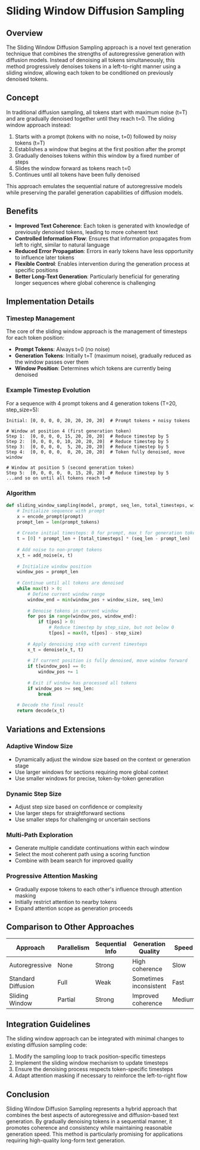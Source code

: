 # Sliding Window Diffusion Sampling

## Overview

The Sliding Window Diffusion Sampling approach is a novel text generation technique that combines the strengths of autoregressive generation with diffusion models. Instead of denoising all tokens simultaneously, this method progressively denoises tokens in a left-to-right manner using a sliding window, allowing each token to be conditioned on previously denoised tokens.

## Concept

In traditional diffusion sampling, all tokens start with maximum noise (t=T) and are gradually denoised together until they reach t=0. The sliding window approach instead:

1. Starts with a prompt (tokens with no noise, t=0) followed by noisy tokens (t=T)
2. Establishes a window that begins at the first position after the prompt
3. Gradually denoises tokens within this window by a fixed number of steps
4. Slides the window forward as tokens reach t=0
5. Continues until all tokens have been fully denoised

This approach emulates the sequential nature of autoregressive models while preserving the parallel generation capabilities of diffusion models.

## Benefits

- **Improved Text Coherence**: Each token is generated with knowledge of previously denoised tokens, leading to more coherent text
- **Controlled Information Flow**: Ensures that information propagates from left to right, similar to natural language
- **Reduced Error Propagation**: Errors in early tokens have less opportunity to influence later tokens
- **Flexible Control**: Enables intervention during the generation process at specific positions
- **Better Long-Text Generation**: Particularly beneficial for generating longer sequences where global coherence is challenging

## Implementation Details

### Timestep Management

The core of the sliding window approach is the management of timesteps for each token position:

- **Prompt Tokens**: Always t=0 (no noise)
- **Generation Tokens**: Initially t=T (maximum noise), gradually reduced as the window passes over them
- **Window Position**: Determines which tokens are currently being denoised

### Example Timestep Evolution

For a sequence with 4 prompt tokens and 4 generation tokens (T=20, step_size=5):

```
Initial: [0, 0, 0, 0, 20, 20, 20, 20]  # Prompt tokens + noisy tokens

# Window at position 4 (first generation token)
Step 1:  [0, 0, 0, 0, 15, 20, 20, 20]  # Reduce timestep by 5
Step 2:  [0, 0, 0, 0, 10, 20, 20, 20]  # Reduce timestep by 5
Step 3:  [0, 0, 0, 0,  5, 20, 20, 20]  # Reduce timestep by 5
Step 4:  [0, 0, 0, 0,  0, 20, 20, 20]  # Token fully denoised, move window

# Window at position 5 (second generation token)
Step 5:  [0, 0, 0, 0,  0, 15, 20, 20]  # Reduce timestep by 5
...and so on until all tokens reach t=0
```

### Algorithm

```python
def sliding_window_sampling(model, prompt, seq_len, total_timesteps, window_size=1, step_size=5):
    # Initialize sequence with prompt
    x = encode_prompt(prompt)
    prompt_len = len(prompt_tokens)
    
    # Create initial timesteps: 0 for prompt, max_t for generation tokens
    t = [0] * prompt_len + [total_timesteps] * (seq_len - prompt_len)
    
    # Add noise to non-prompt tokens
    x_t = add_noise(x, t)
    
    # Initialize window position
    window_pos = prompt_len
    
    # Continue until all tokens are denoised
    while max(t) > 0:
        # Define current window range
        window_end = min(window_pos + window_size, seq_len)
        
        # Denoise tokens in current window
        for pos in range(window_pos, window_end):
            if t[pos] > 0:
                # Reduce timestep by step_size, but not below 0
                t[pos] = max(0, t[pos] - step_size)
        
        # Apply denoising step with current timesteps
        x_t = denoise(x_t, t)
        
        # If current position is fully denoised, move window forward
        if t[window_pos] == 0:
            window_pos += 1
            
        # Exit if window has processed all tokens
        if window_pos >= seq_len:
            break
    
    # Decode the final result
    return decode(x_t)
```

## Variations and Extensions

### Adaptive Window Size
- Dynamically adjust the window size based on the context or generation stage
- Use larger windows for sections requiring more global context
- Use smaller windows for precise, token-by-token generation

### Dynamic Step Size
- Adjust step size based on confidence or complexity
- Use larger steps for straightforward sections
- Use smaller steps for challenging or uncertain sections

### Multi-Path Exploration
- Generate multiple candidate continuations within each window
- Select the most coherent path using a scoring function
- Combine with beam search for improved quality

### Progressive Attention Masking
- Gradually expose tokens to each other's influence through attention masking
- Initially restrict attention to nearby tokens
- Expand attention scope as generation proceeds

## Comparison to Other Approaches

| Approach | Parallelism | Sequential Info | Generation Quality | Speed |
|----------|-------------|------------------|-------------------|-------|
| Autoregressive | None | Strong | High coherence | Slow |
| Standard Diffusion | Full | Weak | Sometimes inconsistent | Fast |
| Sliding Window | Partial | Strong | Improved coherence | Medium |

## Integration Guidelines

The sliding window approach can be integrated with minimal changes to existing diffusion sampling code:

1. Modify the sampling loop to track position-specific timesteps
2. Implement the sliding window mechanism to update timesteps
3. Ensure the denoising process respects token-specific timesteps
4. Adapt attention masking if necessary to reinforce the left-to-right flow

## Conclusion

Sliding Window Diffusion Sampling represents a hybrid approach that combines the best aspects of autoregressive and diffusion-based text generation. By gradually denoising tokens in a sequential manner, it promotes coherence and consistency while maintaining reasonable generation speed. This method is particularly promising for applications requiring high-quality long-form text generation. 